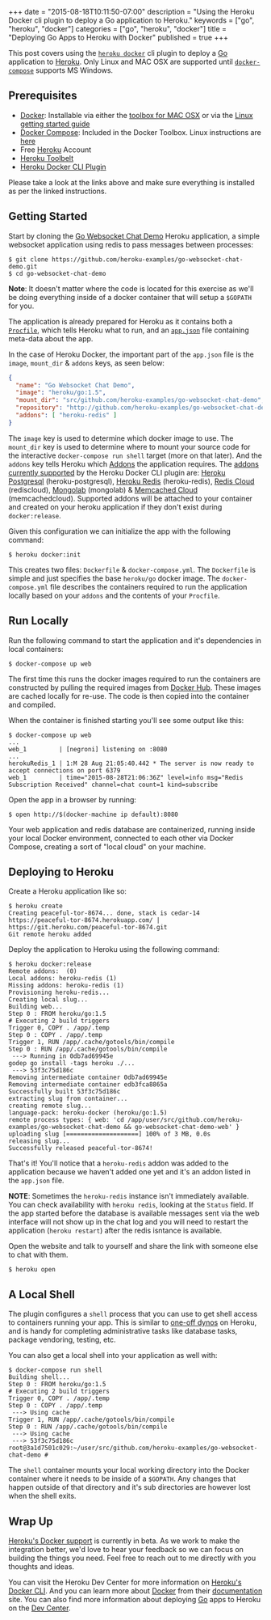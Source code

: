 +++
date = "2015-08-18T10:11:50-07:00"
description = "Using the Heroku Docker cli plugin to deploy a Go application to Heroku."
keywords = ["go", "heroku", "docker"]
categories = ["go", "heroku", "docker"]
title = "Deploying Go Apps to Heroku with Docker"
published = true
+++

This post covers using the [`heroku docker`][heroku-docker] cli plugin to deploy a [Go][go] application to [Heroku][heroku]. Only Linux and MAC OSX are supported until [`docker-compose`][docker-compose] supports MS Windows.

## Prerequisites

- [Docker][docker]: Installable via either the [toolbox for MAC OSX][docker-toolbox-mac] or via the [Linux getting started guide][docker-linux]
- [Docker Compose][docker-compose]: Included in the Docker Toolbox. Linux instructions are [here][docker-compose-linux]
- Free [Heroku][heroku] Account
- [Heroku Toolbelt][heroku-toolbelt]
- [Heroku Docker CLI Plugin][heroku-docker]

Please take a look at the links above and make sure everything is installed as per the linked instructions.

## Getting Started

Start by cloning the [Go Websocket Chat Demo][go-websocket-chat-demo] Heroku application, a simple websocket application using redis to pass messages between processes:

```console
$ git clone https://github.com/heroku-examples/go-websocket-chat-demo.git
$ cd go-websocket-chat-demo
```

**Note**: It doesn't matter where the code is located for this exercise as we'll be doing everything inside of a docker container that will setup a `$GOPATH` for you.

The application is already prepared for Heroku as it contains both a [`Procfile`][procfile], which tells Heroku what to run, and an [`app.json`][app-json] file containing meta-data about the app.

In the case of Heroku Docker, the important part of the `app.json` file is the `image`, `mount_dir` & `addons` keys, as seen below:

```json
{
  "name": "Go Websocket Chat Demo",
  "image": "heroku/go:1.5",
  "mount_dir": "src/github.com/heroku-examples/go-websocket-chat-demo",
  "repository": "http://github.com/heroku-examples/go-websocket-chat-demol",
  "addons": [ "heroku-redis" ]
}
```

The `image` key is used to determine which docker image to use. The `mount_dir` key is used to determine where to mount your source code for the interactive `docker-compose run shell` target (more on that later). And the `addons` key tells Heroku which [Addons][addons] the application requires. The [addons currently supported][addons-supported] by the Heroku Docker CLI plugin are: [Heroku Postgresql][heroku-postgresql] (heroku-postgresql), [Heroku Redis][heroku-redis] (heroku-redis), [Redis Cloud][redis-cloud] (rediscloud), [Mongolab][mongolab] (mongolab) & [Memcached Cloud][memcachedcloud] (memcachedcloud). Supported addons will be attached to your container and created on your heroku application if they don't exist during `docker:release`.

Given this configuration we can initialize the app with the following command:

```console
$ heroku docker:init
```

This creates two files: `Dockerfile` & `docker-compose.yml`. The `Dockerfile` is simple and just specifies the base `heroku/go` docker image. The `docker-compose.yml` file describes the containers required to run the application locally based on your `addons` and the contents of your `Procfile`.

## Run Locally

Run the following command to start the application and it's dependencies in local containers:

```console
$ docker-compose up web
```

The first time this runs the docker images required to run the containers are constructed by pulling the required images from [Docker Hub][docker-hub]. These images are cached locally for re-use. The code is then copied into the container and compiled.

When the container is finished starting you'll see some output like this:

```console
$ docker-compose up web
...
web_1         | [negroni] listening on :8080
...
herokuRedis_1 | 1:M 28 Aug 21:05:40.442 * The server is now ready to accept connections on port 6379
web_1         | time="2015-08-28T21:06:36Z" level=info msg="Redis Subscription Received" channel=chat count=1 kind=subscribe
```

Open the app in a browser by running:

```console
$ open http://$(docker-machine ip default):8080
```

Your web application and redis database are containerized, running inside your local Docker environment, connected to each other via Docker Compose, creating a sort of "local cloud" on your machine.

## Deploying to Heroku

Create a Heroku application like so:

```console
$ heroku create
Creating peaceful-tor-8674... done, stack is cedar-14
https://peaceful-tor-8674.herokuapp.com/ | https://git.heroku.com/peaceful-tor-8674.git
Git remote heroku added
```

Deploy the application to Heroku using the following command:

```console
$ heroku docker:release
Remote addons:  (0)
Local addons: heroku-redis (1)
Missing addons: heroku-redis (1)
Provisioning heroku-redis...
Creating local slug...
Building web...
Step 0 : FROM heroku/go:1.5
# Executing 2 build triggers
Trigger 0, COPY . /app/.temp
Step 0 : COPY . /app/.temp
Trigger 1, RUN /app/.cache/gotools/bin/compile
Step 0 : RUN /app/.cache/gotools/bin/compile
 ---> Running in 0db7ad69945e
godep go install -tags heroku ./...
 ---> 53f3c75d186c
Removing intermediate container 0db7ad69945e
Removing intermediate container edb3fca8865a
Successfully built 53f3c75d186c
extracting slug from container...
creating remote slug...
language-pack: heroku-docker (heroku/go:1.5)
remote process types: { web: 'cd /app/user/src/github.com/heroku-examples/go-websocket-chat-demo && go-websocket-chat-demo-web' }
uploading slug [====================] 100% of 3 MB, 0.0s
releasing slug...
Successfully released peaceful-tor-8674!
```

That's it! You'll notice that a `heroku-redis` addon was added to the application because we haven't added one yet and it's an addon listed in the `app.json` file.

**NOTE**: Sometimes the `heroku-redis` instance isn't immediately available. You can check availability with `heroku redis`, looking at the `Status` field. If the app started before the database is available messages sent via the web interface will not show up in the chat log and you will need to restart the application (`heroku restart`) after the redis isntance is available.

Open the website and talk to yourself and share the link with someone else to chat with them.

```console
$ heroku open
```

## A Local Shell

The plugin configures a `shell` process that you can use to get shell access to containers running your app. This is similar to [one-off dynos][one-off] on Heroku, and is handy for completing administrative tasks like database tasks, package vendoring, testing, etc.

You can also get a local shell into your application as well with:

```console
$ docker-compose run shell
Building shell...
Step 0 : FROM heroku/go:1.5
# Executing 2 build triggers
Trigger 0, COPY . /app/.temp
Step 0 : COPY . /app/.temp
 ---> Using cache
Trigger 1, RUN /app/.cache/gotools/bin/compile
Step 0 : RUN /app/.cache/gotools/bin/compile
 ---> Using cache
 ---> 53f3c75d186c
root@3a1d7501c029:~/user/src/github.com/heroku-examples/go-websocket-chat-demo #
```

The `shell` container mounts your local working directory into the Docker container where it needs to be inside of a `$GOPATH`. Any changes that happen outside of that directory and it's sub directories are however lost when the shell exits.

## Wrap Up

[Heroku's Docker support][heroku-docker-support] is currently in beta. As we work to make the integration better, we'd love to hear your feedback so we can focus on building the things you need. Feel free to reach out to me directly with you thoughts and ideas.

You can visit the Heroku Dev Center for more information on [Heroku's Docker CLI][heroku-docker]. And you can learn more about [Docker][docker] from their [documentation][docker-docs] site. You can also find more information about deploying [Go][go] apps to Heroku on the [Dev Center][heroku-go].

[heroku-docker]: https://github.com/heroku/heroku-docker
[heroku-docker-support]: https://devcenter.heroku.com/articles/docker
[heroku-go]: https://devcenter.heroku.com/categories/go
[docker-docs]: https://docs.docker.com/
[go]: https://golang.org
[docker]: https://www.docker.com/
[heroku]: https://heroku.com
[docker-compose]: https://docs.docker.com/compose/
[docker-toolbox-mac]: http://docs.docker.com/mac/started/
[docker-linux]: http://docs.docker.com/linux/started/
[docker-compose-linux]: https://docs.docker.com/compose/install/
[heroku-toolbelt]: https://toolbelt.heroku.com/
[go-websocket-chat-demo]: https://github.com/heroku-examples/go-websocket-chat-demo
[procfile]: https://devcenter.heroku.com/articles/procfile
[app-json]: https://devcenter.heroku.com/articles/app-json-schema
[addons]: https://addons.heroku.com/
[addons-supported]: https://github.com/heroku/heroku-docker/blob/master/lib/addons.js
[mongolab]: https://addons.heroku.com/mongolab
[redis-cloud]: https://addons.heroku.com/rediscloud
[memcachedcloud]: https://addons.heroku.com/memcachedcloud
[heroku-redis]: https://addons.heroku.com/heroku-redis
[heroku-postgresql]: https://addons.heroku.com/heroku-postgresql
[docker-hub]: https://hub.docker.com/
[one-off]: https://devcenter.heroku.com/articles/one-off-dynos
